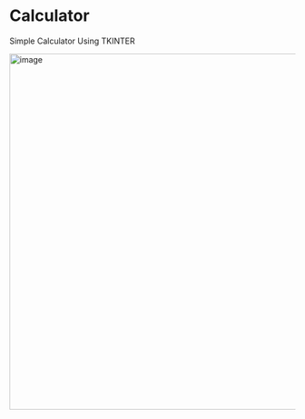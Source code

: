 # Calculator
Simple Calculator Using TKINTER

<img width="1019" height="628" alt="image" src="https://github.com/user-attachments/assets/8ba5d9f8-0653-4337-bfe2-7b5c3d406db9" />
